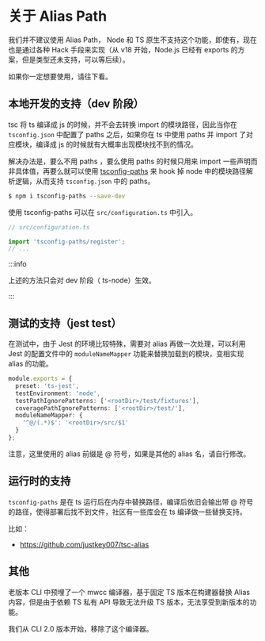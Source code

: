 # 关于 Alias Path

我们并不建议使用 Alias Path， Node 和 TS 原生不支持这个功能，即使有，现在也是通过各种 Hack 手段来实现（从 v18 开始，Node.js 已经有 exports 的方案，但是类型还未支持，可以等后续）。

如果你一定想要使用，请往下看。

## 本地开发的支持（dev 阶段）

tsc 将 ts 编译成 js 的时候，并不会去转换 import 的模块路径，因此当你在 `tsconfig.json` 中配置了 paths 之后，如果你在 ts 中使用 paths 并 import 了对应模块，编译成 js 的时候就有大概率出现模块找不到的情况。

解决办法是，要么不用 paths ，要么使用 paths 的时候只用来 import 一些声明而非具体值，再要么就可以使用 [tsconfig-paths](https://github.com/dividab/tsconfig-paths) 来 hook 掉 node 中的模块路径解析逻辑，从而支持 `tsconfig.json` 中的 paths。

```bash
$ npm i tsconfig-paths --save-dev
```

使用 tsconfig-paths 可以在 `src/configuration.ts` 中引入。

```typescript
// src/configuration.ts

import 'tsconfig-paths/register';
// ...
```

:::info

上述的方法只会对 dev 阶段（ ts-node）生效。

:::



## 测试的支持（jest test）

在测试中，由于 Jest 的环境比较特殊，需要对 alias 再做一次处理，可以利用 Jest 的配置文件中的 `moduleNameMapper` 功能来替换加载到的模块，变相实现 alias 的功能。

```typescript
module.exports = {
  preset: 'ts-jest',
  testEnvironment: 'node',
  testPathIgnorePatterns: ['<rootDir>/test/fixtures'],
  coveragePathIgnorePatterns: ['<rootDir>/test/'],
  moduleNameMapper: {
    '^@/(.*)$': '<rootDir>/src/$1'
  }
};
```

注意，这里使用的 alias 前缀是 @ 符号，如果是其他的 alias 名，请自行修改。



## 运行时的支持

 `tsconfig-paths` 是在 ts 运行后在内存中替换路径，编译后依旧会输出带 @ 符号的路径，使得部署后找不到文件，社区有一些库会在 ts 编译做一些替换支持。

比如：

- https://github.com/justkey007/tsc-alias



## 其他

老版本 CLI 中预埋了一个 mwcc 编译器，基于固定 TS 版本在构建器替换 Alias 内容，但是由于依赖 TS 私有 API 导致无法升级 TS 版本，无法享受到新版本的功能。

我们从 CLI 2.0 版本开始，移除了这个编译器。